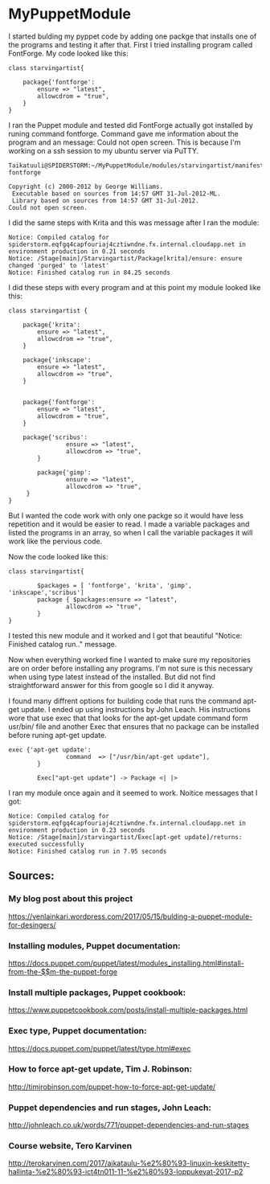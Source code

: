 # MyPuppetModule

I started bulding my pyppet code by adding one packge that installs one of the programs and testing it after that. 
First I tried installing program called FontForge.
My code looked like this:

```puppet 
class starvingartist{

	package{'fontforge':
		ensure => "latest",
		allowcdrom = "true",
	}
}
```
I ran the Puppet module and tested did FontForge actually got installed by runing command fontforge.
Command gave me information about the program and an message: Could not open screen. This is because I'm working on a ssh session to my ubuntu server via PuTTY.  
```
Taikatuuli@SPIDERSTORM:~/MyPuppetModule/modules/starvingartist/manifests$ fontforge

Copyright (c) 2000-2012 by George Williams.
 Executable based on sources from 14:57 GMT 31-Jul-2012-ML.
 Library based on sources from 14:57 GMT 31-Jul-2012.
Could not open screen.
```
I did the same steps with Krita and this was message after I ran the module:

```
Notice: Compiled catalog for spiderstorm.eqfgq4capfouriaj4cztiwndne.fx.internal.cloudapp.net in environment production in 0.21 seconds
Notice: /Stage[main]/Starvingartist/Package[krita]/ensure: ensure changed 'purged' to 'latest'
Notice: Finished catalog run in 84.25 seconds
```
I did these steps with every program and at this point my module looked like this: 
``` puppet
class starvingartist {
	
	package{'krita':
		ensure => "latest",	
		allowcdrom => "true",
	}
	
	package{'inkscape':
		ensure => "latest",
		allowcdrom => "true",
	}	


	package{'fontforge':
		ensure => "latest",
		allowcdrom = "true",
	}

	package{'scribus':
                ensure => "latest",
                allowcdrom => "true",
        }

        package{'gimp':
                ensure => "latest",
                allowcdrom => "true",
	 }
}
```
But I wanted the code work with only one packge so it would have less repetition and it would be easier to read. 
I made a variable packages and listed the programs in an array, so when I call the variable packages it will work like the pervious code. 

Now the code looked like this: 

``` puppet
class starvingartist{
      
        $packages = [ 'fontforge', 'krita', 'gimp', 'inkscape','scribus']
        package { $packages:ensure => "latest",
                allowcdrom => "true",
        }
}

```

I tested this new module and it worked and I got that beautiful "Notice: Finished catalog run.." message. 

Now when everything worked fine I wanted to make sure my repositories are on order before installing any programs.
I'm not sure is this necessary when using type latest instead of the installed. But did not find straightforward answer for this from google so I did it anyway.

I found many diffrent options for building code that runs the command apt-get update. I ended up using instructions by John Leach. His instructions wore that use exec that that looks for the apt-get update command form usr/bin/ file and another Exec that ensures that no package can be installed before runing apt-get update. 


``` puppet
exec {'apt-get update':
                command  => ["/usr/bin/apt-get update"],
        }

        Exec["apt-get update"] -> Package <| |>

```
I ran my module once again and it seemed to work.
Noitice messages that I got:
```
Notice: Compiled catalog for spiderstorm.eqfgq4capfouriaj4cztiwndne.fx.internal.cloudapp.net in environment production in 0.23 seconds
Notice: /Stage[main]/starvingartist/Exec[apt-get update]/returns: executed successfully
Notice: Finished catalog run in 7.95 seconds
```

## Sources:

### My blog post about this project
https://venlainkari.wordpress.com/2017/05/15/bulding-a-puppet-module-for-desingers/

### Installing modules, Puppet documentation:
https://docs.puppet.com/puppet/latest/modules_installing.html#install-from-the-$$m-the-puppet-forge

### Install multiple packages, Puppet cookbook:
https://www.puppetcookbook.com/posts/install-multiple-packages.html

### Exec type, Puppet documentation:
https://docs.puppet.com/puppet/latest/type.html#exec

### How to force apt-get update, Tim J. Robinson:
http://timjrobinson.com/puppet-how-to-force-apt-get-update/

### Puppet dependencies and run stages, John Leach:
http://johnleach.co.uk/words/771/puppet-dependencies-and-run-stages

### Course website, Tero Karvinen
http://terokarvinen.com/2017/aikataulu-%e2%80%93-linuxin-keskitetty-hallinta-%e2%80%93-ict4tn011-11-%e2%80%93-loppukevat-2017-p2

